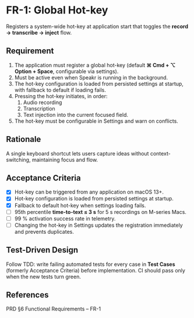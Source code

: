 # FR-1: Global Hot-key

Registers a system-wide hot-key at application start that toggles the
**record → transcribe → inject** flow.

## Requirement

1. The application must register a global hot-key (default **⌘ Cmd + ⌥ Option + Space**,
   configurable via settings).
2. Must be active even when Speakr is running in the background.
3. The hot-key configuration is loaded from persisted settings at startup, with fallback to default
   if loading fails.
4. Pressing the hot-key initiates, in order:
   1. Audio recording
   2. Transcription
   3. Text injection into the current focused field.
5. The hot-key must be configurable in Settings and warn on conflicts.

## Rationale

A single keyboard shortcut lets users capture ideas without context-switching, maintaining focus and
flow.

## Acceptance Criteria

- [x] Hot-key can be triggered from any application on macOS 13+.
- [x] Hot-key configuration is loaded from persisted settings at startup.
- [x] Fallback to default hot-key when settings loading fails.
- [ ] 95th percentile **time-to-text ≤ 3 s** for 5 s recordings on M-series Macs.
- [ ] 99 % activation success rate in telemetry.
- [ ] Changing the hot-key in Settings updates the registration immediately and prevents duplicates.

## Test-Driven Design

Follow TDD: write failing automated tests for every case in **Test Cases** (formerly Acceptance
Criteria) before implementation. CI should pass only when the new tests turn green.

## References

PRD §6 Functional Requirements – FR-1
